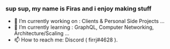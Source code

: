
<!--
**firasjaber/firasjaber** is a ✨ _special_ ✨ repository because its `README.md` (this file) appears on your GitHub profile.
-->
### sup sup, my name is Firas and i enjoy making stuff

- 🔭  I’m currently working on : Clients & Personal Side Projects ...
- 🌱  I’m currently learning : GraphQL, Computer Networking, Architecture/Scaling ...
- 📫  How to reach me: Discord ( firrj#4628 ).


